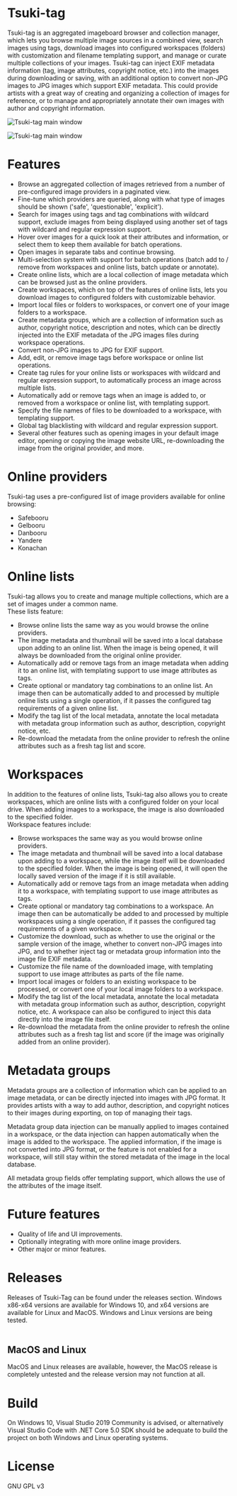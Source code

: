 # Tsuki-tag

Tsuki-tag is an aggregated imageboard browser and collection manager, which lets you browse multiple image sources in a combined view, search images using tags, download images into configured workspaces (folders) with customization and filename templating support, and manage or curate multiple collections of your images. Tsuki-tag can inject EXIF metadata information (tag, image attributes, copyright notice, etc.) into the images during downloading or saving, with an additional option to convert non-JPG images to JPG images which support EXIF metadata. This could provide artists with a great way of creating and organizing a collection of images for reference, or to manage and appropriately annotate their own images with author and copyright information.

![Tsuki-tag main window](./docs/images/main01.jpg)

![Tsuki-tag main window](./docs/images/main02.jpg)

# Features

- Browse an aggregated collection of images retrieved from a number of pre-configured image providers in a paginated view.
- Fine-tune which providers are queried, along with what type of images should be shown ('safe', 'questionable', 'explicit').
- Search for images using tags and tag combinations with wildcard support, exclude images from being displayed using another set of tags with wildcard and regular expression support.
- Hover over images for a quick look at their attributes and information, or select them to keep them available for batch operations.
- Open images in separate tabs and continue browsing.
- Multi-selection system with support for batch operations (batch add to / remove from workspaces and online lists, batch update or annotate).
- Create online lists, which are a local collection of image metadata which can be browsed just as the online providers.
- Create workspaces, which on top of the features of online lists, lets you download images to configured folders with customizable behavior.
- Import local files or folders to workspaces, or convert one of your image folders to a workspace.
- Create metadata groups, which are a collection of information such as author, copyright notice, description and notes, which can be directly injected into the EXIF metadata of the JPG images files during workspace operations.
- Convert non-JPG images to JPG for EXIF support.
- Add, edit, or remove image tags before workspace or online list operations.
- Create tag rules for your online lists or workspaces with wildcard and regular expression support, to automatically process an image across multiple lists.
- Automatically add or remove tags when an image is added to, or removed from a workspace or online list, with templating support.  
- Specify the file names of files to be downloaded to a workspace, with templating support. 
- Global tag blacklisting with wildcard and regular expression support.
- Several other features such as opening images in your default image editor, opening or copying the image website URL, re-downloading the image from the original provider, and more.

# Online providers

Tsuki-tag uses a pre-configured list of image providers available for online browsing:

- Safebooru
- Gelbooru
- Danbooru
- Yandere
- Konachan

# Online lists

Tsuki-tag allows you to create and manage multiple collections, which are a set of images under a common name. <br>
These lists feature:

- Browse online lists the same way as you would browse the online providers.
- The image metadata and thumbnail will be saved into a local database upon adding to an online list. When the image is being opened, it will always be downloaded from the original online provider.
- Automatically add or remove tags from an image metadata when adding it to an online list, with templating support to use image attributes as tags.
- Create optional or mandatory tag combinations to an online list. An image then can be automatically added to and processed by multiple online lists using a single operation, if it passes the configured tag requirements of a given online list.
- Modify the tag list of the local metadata, annotate the local metadata with metadata group information such as author, description, copyright notice, etc.
- Re-download the metadata from the online provider to refresh the online attributes such as a fresh tag list and score.

# Workspaces

In addition to the features of online lists, Tsuki-tag also allows you to create workspaces, which are online lists with a configured folder on your local drive. When adding images to a workspace, the image is also downloaded to the specified folder. <br> 
Workspace features include:

- Browse workspaces the same way as you would browse online providers.
- The image metadata and thumbnail will be saved into a local database upon adding to a workspace, while the image itself will be downloaded to the specified folder. When the image is being opened, it will open the locally saved version of the image if it is still available.
- Automatically add or remove tags from an image metadata when adding it to a workspace, with templating support to use image attributes as tags.
- Create optional or mandatory tag combinations to a workspace. An image then can be automatically be added to and processed by multiple workspaces using a single operation, if it passes the configured tag requirements of a given workspace.
- Customize the download, such as whether to use the original or the sample version of the image, whether to convert non-JPG images into JPG, and to whether inject tag or metadata group information into the image file EXIF metadata. 
- Customize the file name of the downloaded image, with templating support to use image attributes as parts of the file name.
- Import local images or folders to an existing workspace to be processed, or convert one of your local image folders to a workspace.
- Modify the tag list of the local metadata, annotate the local metadata with metadata group information such as author, description, copyright notice, etc. A workspace can also be configured to inject this data directly into the image file itself.
- Re-download the metadata from the online provider to refresh the online attributes such as a fresh tag list and score (if the image was originally added from an online provider).

# Metadata groups

Metadata groups are a collection of information which can be applied to an image metadata, or can be directly injected into images with JPG format. It provides artists with a way to add author, description, and copyright notices to their images during exporting, on top of managing their tags.

Metadata group data injection can be manually applied to images contained in a workspace, or the data injection can happen automatically when the image is added to the workspace. The applied information, if the image is not converted into JPG format, or the feature is not enabled for a workspace, will still stay within the stored metadata of the image in the local database.

All metadata group fields offer templating support, which allows the use of the attributes of the image itself.

# Future features

- Quality of life and UI improvements.
- Optionally integrating with more online image providers.
- Other major or minor features.

# Releases

Releases of Tsuki-Tag can be found under the releases section. Windows x86-x64 versions are available for Windows 10, and x64 versions are available for Linux and MacOS. Windows and Linux versions are being tested.
<br><br>

## MacOS and Linux

MacOS and Linux releases are available, however, the MacOS release is completely untested and the release version may not function at all.

# Build

On Windows 10, Visual Studio 2019 Community is advised, or alternatively Visual Studio Code with .NET Core 5.0 SDK should be adequate to build the project on both Windows and Linux operating systems.

# License

GNU GPL v3